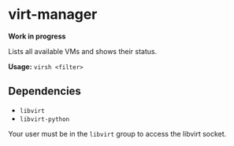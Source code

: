 # virt-manager

**Work in progress**

Lists all available VMs and shows their status.

**Usage:** `virsh <filter>`


## Dependencies

- `libvirt`
- `libvirt-python`

Your user must be in the `libvirt` group to access the libvirt socket.
